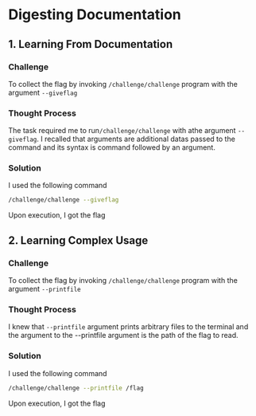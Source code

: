 # Digesting Documentation

## 1. Learning From Documentation

### Challenge

To collect the flag by invoking `/challenge/challenge` program with the argument `--giveflag`

### Thought Process

The task required me to run`/challenge/challenge` with athe argument `--giveflag`. I recalled that arguments are additional datas passed to the command and its syntax is command followed by an argument.

### Solution

I used the following command
```bash
/challenge/challenge --giveflag
```
Upon execution, I got the flag

## 2. Learning Complex Usage

### Challenge

To collect the flag by invoking `/challenge/challenge` program with the argument `--printfile`

### Thought Process

I knew that `--printfile` argument prints arbitrary files to the terminal and the argument to the --printfile argument is the path of the flag to read.

### Solution

I used the following command
```bash
/challenge/challenge --printfile /flag
```
Upon execution, I got the flag
